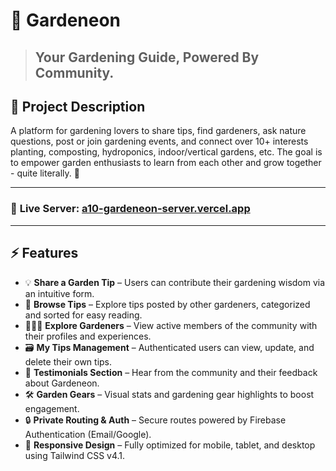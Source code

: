 # 🍃 Gardeneon

> ## Your Gardening Guide, Powered By Community.

## 🌱 Project Description

A platform for gardening lovers to share tips, find gardeners, ask nature questions, post or join gardening events, and connect over 10+ interests planting, composting, hydroponics, indoor/vertical gardens, etc.
The goal is to empower garden enthusiasts to learn from each other and grow together - quite literally. 🌼

---

### 🔗 **Live Server:** [a10-gardeneon-server.vercel.app](https://a10-gardeneon-server.vercel.app)

---

## ⚡ Features

-   💡 **Share a Garden Tip** – Users can contribute their gardening wisdom via an intuitive form.
-   📖 **Browse Tips** – Explore tips posted by other gardeners, categorized and sorted for easy reading.
-   🧑🏼‍🌾 **Explore Gardeners** – View active members of the community with their profiles and experiences.
-   🗃️ **My Tips Management** – Authenticated users can view, update, and delete their own tips.
-   💬 **Testimonials Section** – Hear from the community and their feedback about Gardeneon.
-   🛠️ **Garden Gears** – Visual stats and gardening gear highlights to boost engagement.
-   🔒 **Private Routing & Auth** – Secure routes powered by Firebase Authentication (Email/Google).
-   📱 **Responsive Design** – Fully optimized for mobile, tablet, and desktop using Tailwind CSS v4.1.
